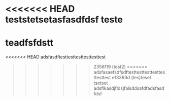 <<<<<<< HEAD
teststetsetasfasdfdsf
teste
=======
# teadfsfdstt
<<<<<<< HEAD
adsfasdftesttesttesttesttesttest
>>>>>>> 2356f19 (test2)
=======
adsfasaefsdfsdftesttesttesttesttesttesttest
>>>>>>> ef3393d (tes)teset
tsetset
adsflkasdjfldsjfalsddsafdfadsfasdfdsf